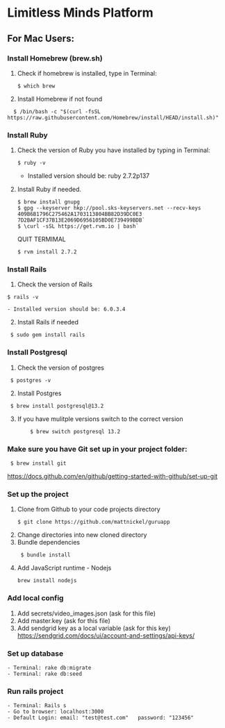 # Limitless Minds Platform



## For Mac Users:
### Install Homebrew (brew.sh)
1. Check if homebrew is installed, type in Terminal: 
   ```
   $ which brew
   ```
2. Install Homebrew if not found
  ```
    $ /bin/bash -c "$(curl -fsSL https://raw.githubusercontent.com/Homebrew/install/HEAD/install.sh)"
  ```

### Install Ruby
1. Check the version of Ruby you have installed by typing in Terminal:
   ```
   $ ruby -v
   ```
   - Installed version should be: ruby 2.7.2p137

2. Install Ruby if needed.
    ```
    $ brew install gnupg
    $ gpg --keyserver hkp://pool.sks-keyservers.net --recv-keys 409B6B1796C275462A1703113804BB82D39DC0E3 7D2BAF1CF37B13E2069D6956105BD0E739499BDB`
    $ \curl -sSL https://get.rvm.io | bash`
    ```
    QUIT TERMIMAL
    ```
    $ rvm install 2.7.2
    ```

### Install Rails
1. Check the version of Rails
  ```
  $ rails -v
  ```
    - Installed version should be: 6.0.3.4
  
2. Install Rails if needed
  ```
   $ sudo gem install rails
  ```

### Install Postgresql
1. Check the version of postgres
  ```
   $ postgres -v
   ```
2. Install Postgres
  ```
   $ brew install postgresql@13.2
   ```
3. If you have mulitple versions switch to the correct version
    ``` $ brew info postgresql
        $ brew switch postgresql 13.2 
    ```

### Make sure you have Git set up in your project folder:
   ```
    $ brew install git
   ```
   https://docs.github.com/en/github/getting-started-with-github/set-up-git

### Set up the project
1. Clone from Github to your code projects directory
      ```
    $ git clone https://github.com/mattnickel/guruapp
    ```
2. Change directories into new cloned directory
3. Bundle dependencies
   ```
    $ bundle install
    ```
4. Add JavaScript runtime - Nodejs
      ```
      brew install nodejs
      ```

### Add local config
1. Add secrets/video_images.json (ask for this file)
2. Add master.key (ask for this file)
3. Add sendgrid key as a local variable (ask for this key)
      https://sendgrid.com/docs/ui/account-and-settings/api-keys/

### Set up database
    - Terminal: rake db:migrate
    - Terminal: rake db:seed

### Run rails project
    - Terminal: Rails s
    - Go to browser: localhost:3000
    - Default Login: email: "test@test.com"   password: "123456"
